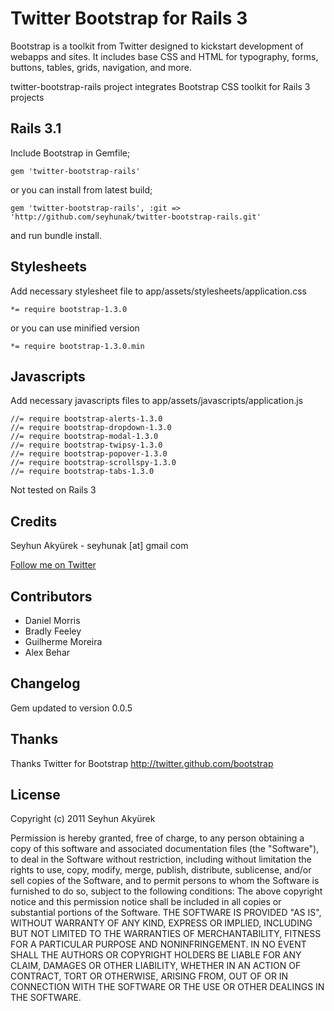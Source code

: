 # Twitter Bootstrap for Rails 3
Bootstrap is a toolkit from Twitter designed to kickstart development of webapps and sites.
It includes base CSS and HTML for typography, forms, buttons, tables, grids, navigation, and more.



twitter-bootstrap-rails project integrates Bootstrap CSS toolkit for Rails 3 projects

## Rails 3.1
Include Bootstrap in Gemfile;

    gem 'twitter-bootstrap-rails'
    
or you can install from latest build;

    gem 'twitter-bootstrap-rails', :git => 'http://github.com/seyhunak/twitter-bootstrap-rails.git'
    
and run bundle install.

## Stylesheets

Add necessary stylesheet file to app/assets/stylesheets/application.css

    *= require bootstrap-1.3.0
    
or you can use minified version

    *= require bootstrap-1.3.0.min

## Javascripts

Add necessary javascripts files to app/assets/javascripts/application.js

    //= require bootstrap-alerts-1.3.0
    //= require bootstrap-dropdown-1.3.0
    //= require bootstrap-modal-1.3.0
    //= require bootstrap-twipsy-1.3.0
    //= require bootstrap-popover-1.3.0
    //= require bootstrap-scrollspy-1.3.0
    //= require bootstrap-tabs-1.3.0
        
Not tested on Rails 3

## Credits
Seyhun Akyürek - seyhunak [at] gmail com

[Follow me on Twitter](http://twitter.com/seyhunak "Twitter")

## Contributors
<ul>
  <li>Daniel Morris</li>
  <li>Bradly Feeley</li>
  <li>Guilherme Moreira</li>
  <li>Alex Behar</li>
</ul>

## Changelog
   Gem updated to version 0.0.5

## Thanks
Thanks Twitter for Bootstrap
http://twitter.github.com/bootstrap

## License
Copyright (c) 2011 Seyhun Akyürek

Permission is hereby granted, free of charge, to any person obtaining a copy of this software and associated documentation files (the "Software"), to deal in the Software without restriction, including without limitation the rights to use, copy, modify, merge, publish, distribute, sublicense, and/or sell copies of the Software, and to permit persons to whom the Software is furnished to do so, subject to the following conditions:
The above copyright notice and this permission notice shall be included in all copies or substantial portions of the Software.
THE SOFTWARE IS PROVIDED "AS IS", WITHOUT WARRANTY OF ANY KIND, EXPRESS OR IMPLIED, INCLUDING BUT NOT LIMITED TO THE WARRANTIES OF MERCHANTABILITY, FITNESS FOR A PARTICULAR PURPOSE AND NONINFRINGEMENT. IN NO EVENT SHALL THE AUTHORS OR COPYRIGHT HOLDERS BE LIABLE FOR ANY CLAIM, DAMAGES OR OTHER LIABILITY, WHETHER IN AN ACTION OF CONTRACT, TORT OR OTHERWISE, ARISING FROM, OUT OF OR IN CONNECTION WITH THE SOFTWARE OR THE USE OR OTHER DEALINGS IN THE SOFTWARE.
